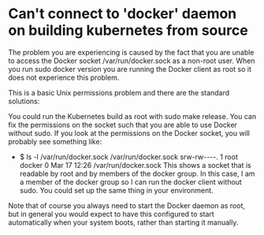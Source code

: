 # Can't connect to 'docker' daemon on building kubernetes from source


The problem you are experiencing is caused by the fact that you are unable to access the Docker socket /var/run/docker.sock as a non-root user. When you run sudo docker version you are running the Docker client as root so it does not experience this problem.

This is a basic Unix permissions problem and there are the standard solutions:

You could run the Kubernetes build as root with sudo make release.
You can fix the permissions on the socket such that you are able to use Docker without sudo.
If you look at the permissions on the Docker socket, you will probably see something like:

- $ ls -l /var/run/docker.sock /var/run/docker.sock
srw-rw----. 1 root docker 0 Mar 17 12:26 /var/run/docker.sock
This shows a socket that is readable by root and by members of the docker group. In this case, I am a member of the docker group so I can run the docker client without sudo. You could set up the same thing in your environment.

Note that of course you always need to start the Docker daemon as root, but in general you would expect to have this configured to start automatically when your system boots, rather than starting it manually.

